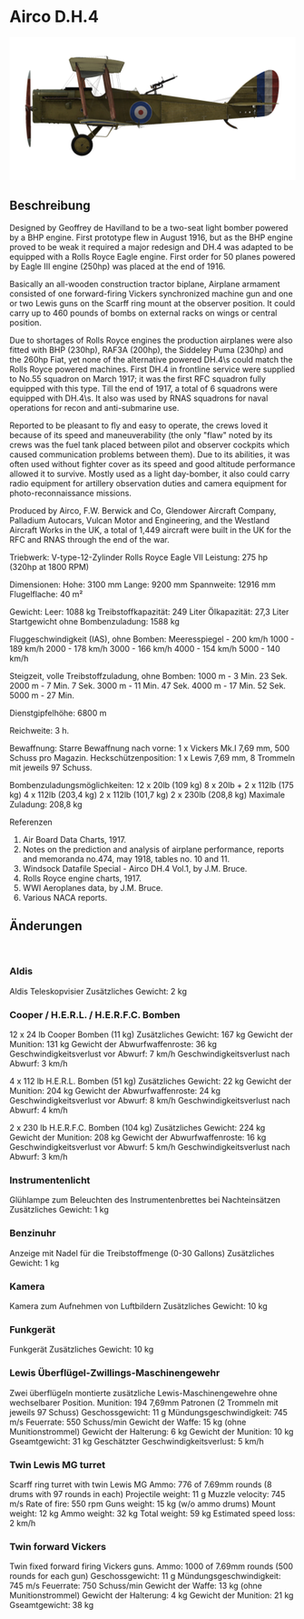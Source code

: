 ﻿# Airco D.H.4

![aircodh4](../images/aircodh4.png)

## Beschreibung

Designed by Geoffrey de Havilland to be a two-seat light bomber powered by a BHP engine. First prototype flew in August 1916, but as the BHP engine proved to be weak it required a major redesign and DH.4 was adapted to be equipped with a Rolls Royce Eagle engine. First order for 50 planes powered by Eagle III engine (250hp) was placed at the end of 1916.

Basically an all-wooden construction tractor biplane, Airplane armament consisted of one forward-firing Vickers synchronized machine gun and one or two Lewis guns on the Scarff ring mount at the observer position. It could carry up to 460 pounds of bombs on external racks on wings or central position.

Due to shortages of Rolls Royce engines the production airplanes were also fitted with BHP (230hp), RAF3A (200hp), the Siddeley Puma (230hp) and the 260hp Fiat, yet none of the alternative powered DH.4\s could match the Rolls Royce powered machines. First DH.4 in frontline service were supplied to No.55 squadron on March 1917; it was the first RFC squadron fully equipped with this type. Till the end of 1917, a total of 6 squadrons were equipped with DH.4\s. It also was used by RNAS squadrons for naval operations for recon and anti-submarine use.

Reported to be pleasant to fly and easy to operate, the crews loved it because of its speed and maneuverability (the only "flaw" noted by its crews was the fuel tank placed between pilot and observer cockpits which caused communication problems between them). Due to its abilities, it was often used without fighter cover as its speed and good altitude performance allowed it to survive. Mostly used as a light day-bomber, it also could carry radio equipment for artillery observation duties and camera equipment for photo-reconnaissance missions.

Produced by Airco, F.W. Berwick and Co, Glendower Aircraft Company, Palladium Autocars, Vulcan Motor and Engineering, and the Westland Aircraft Works in the UK, a total of 1,449 aircraft were built in the UK for the RFC and RNAS through the end of the war.


Triebwerk: V-type-12-Zylinder Rolls Royce Eagle VII
Leistung: 275 hp (320hp at 1800 RPM)

Dimensionen:
Hohe: 3100 mm
Lange: 9200 mm
Spannweite: 12916 mm
Flugelflache: 40 m²

Gewicht:
Leer: 1088 kg
Treibstoffkapazität: 249 Liter
Ölkapazität: 27,3 Liter
Startgewicht ohne Bombenzuladung: 1588 kg

Fluggeschwindigkeit (IAS), ohne Bomben:
Meeresspiegel - 200 km/h
1000 - 189 km/h
2000 - 178 km/h
3000 - 166 km/h
4000 - 154 km/h
5000 - 140 km/h

Steigzeit, volle Treibstoffzuladung, ohne Bomben:
1000 m -  3 Min. 23 Sek.
2000 m -  7 Min. 7 Sek.
3000 m - 11 Min. 47 Sek.
4000 m - 17 Min. 52 Sek.
5000 m - 27 Min.

Dienstgipfelhöhe: 6800 m

Reichweite: 3 h.

Bewaffnung:
Starre Bewaffnung nach vorne: 1 x Vickers Mk.I 7,69 mm, 500 Schuss pro Magazin.
Heckschützenposition: 1 x Lewis 7,69 mm, 8 Trommeln mit jeweils 97 Schuss.

Bombenzuladungsmöglichkeiten:
12 x 20lb (109 kg)
8 x 20lb + 2 x 112lb (175 kg)
4 x 112lb (203,4 kg)
2 x 112lb (101,7 kg)
2 x 230lb (208,8 kg)
Maximale Zuladung: 208,8 kg

Referenzen
1) Air Board Data Charts, 1917.
2) Notes on the prediction and analysis of airplane performance, reports and memoranda no.474, may 1918, tables no. 10 and 11.
3) Windsock Datafile Special - Airco DH.4 Vol.1, by J.M. Bruce.
4) Rolls Royce engine charts, 1917.
5) WWI Aeroplanes data, by J.M. Bruce.
6) Various NACA reports.

## Änderungen
﻿

### Aldis

Aldis Teleskopvisier
Zusätzliches Gewicht: 2 kg
﻿

### Cooper / H.E.R.L. / H.E.R.F.C. Bomben

12 x 24 lb Cooper Bomben (11 kg)
Zusätzliches Gewicht: 167 kg
Gewicht der Munition: 131 kg
Gewicht der Abwurfwaffenroste: 36 kg
Geschwindigkeitsverlust vor Abwurf: 7 km/h
Geschwindigkeitsverlust nach Abwurf: 3 km/h

4 x 112 lb H.E.R.L. Bomben (51 kg)
Zusätzliches Gewicht: 22 kg
Gewicht der Munition: 204 kg
Gewicht der Abwurfwaffenroste: 24 kg
Geschwindigkeitsverlust vor Abwurf: 8 km/h
Geschwindigkeitsverlust nach Abwurf: 4 km/h

2 x 230 lb H.E.R.F.C. Bomben (104 kg)
Zusätzliches Gewicht: 224 kg
Gewicht der Munition: 208 kg
Gewicht der Abwurfwaffenroste: 16 kg
Geschwindigkeitsverlust vor Abwurf: 5 km/h
Geschwindigkeitsverlust nach Abwurf: 3 km/h﻿

### Instrumentenlicht

Glühlampe zum Beleuchten des Instrumentenbrettes bei Nachteinsätzen
Zusätzliches Gewicht: 1 kg
﻿

### Benzinuhr

Anzeige mit Nadel für die Treibstoffmenge (0-30 Gallons)
Zusätzliches Gewicht: 1 kg
﻿

### Kamera

Kamera zum Aufnehmen von Luftbildern
Zusätzliches Gewicht: 10 kg﻿

### Funkgerät

Funkgerät
Zusätzliches Gewicht: 10 kg﻿

### Lewis Überflügel-Zwillings-Maschinengewehr

Zwei überflügeln montierte zusätzliche Lewis-Maschinengewehre ohne wechselbarer Position.
Munition: 194 7,69mm Patronen (2 Trommeln mit jeweils 97 Schuss)
Geschossgewicht: 11 g
Mündungsgeschwindigkeit: 745 m/s
Feuerrate: 550 Schuss/min
Gewicht der Waffe: 15 kg (ohne Munitionstrommel)
Gewicht der Halterung: 6 kg
Gewicht der Munition: 10 kg
Gseamtgewicht: 31 kg
Geschätzter Geschwindigkeitsverlust: 5 km/h
﻿

### Twin Lewis MG turret

Scarff ring turret with twin Lewis MG
Ammo: 776 of 7.69mm rounds (8 drums with 97 rounds in each)
Projectile weight: 11 g
Muzzle velocity: 745 m/s
Rate of fire: 550 rpm
Guns weight: 15 kg (w/o ammo drums)
Mount weight: 12 kg
Ammo weight: 32 kg
Total weight: 59 kg
Estimated speed loss: 2 km/h﻿

### Twin forward Vickers

Twin fixed forward firing Vickers guns.
Ammo: 1000 of 7.69mm rounds (500 rounds for each gun)
Geschossgewicht: 11 g
Mündungsgeschwindigkeit: 745 m/s
Feuerrate: 750 Schuss/min
Gewicht der Waffe: 13 kg (ohne Munitionstrommel)
Gewicht der Halterung: 4 kg
Gewicht der Munition: 21 kg
Gseamtgewicht: 38 kg